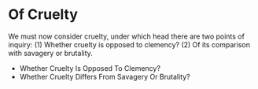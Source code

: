 # Of Cruelty

We must now consider cruelty, under which head there are two points of inquiry:
(1) Whether cruelty is opposed to clemency?
(2) Of its comparison with savagery or brutality.

* Whether Cruelty Is Opposed To Clemency?
* Whether Cruelty Differs From Savagery Or Brutality?
